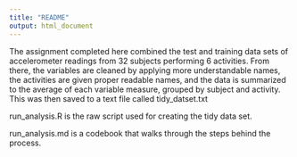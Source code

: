 ```yaml
---
title: "README"
output: html_document
---
```


The assignment completed here combined the test and training 
data sets of accelerometer readings from 32 subjects performing
6 activities. From there, the variables are cleaned by applying
more understandable names, the activities are given proper
readable names, and the data is summarized to the average
of each variable measure, grouped by subject and activity. This
was then saved to a text file called tidy_datset.txt

run_analysis.R is the raw script used for creating the tidy
data set.

run_analysis.md is a codebook that walks through the steps
behind the process.